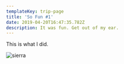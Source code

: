 ```yaml
---
templateKey: trip-page
title: 'So Fun #1'
date: 2019-04-20T16:47:35.782Z
description: It was fun. Get out of my ear.
---
```

This is what I did.

![sierra](/img/blog-index.jpg "Sierra")
